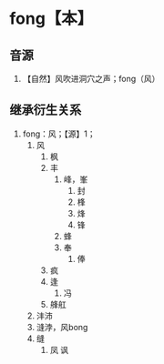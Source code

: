# fong【本】

## 音源

1. 【自然】风吹进洞穴之声；fong（风）

## 继承衍生关系

1. fong：风；【源】1；
   1. 风
      1. 枫
      2. 丰
         1. 峰，峯
            1. 封
            2. 桻
            3. 烽
            4. 锋
         2. 蜂
         3. 奉
            1. 俸
      3. 疯
      4. 逢
         1. 冯
      5. 艂舡
   2. 沣沛
   3. 漨浡，风bong
   4. 缝
      1. 凤
讽